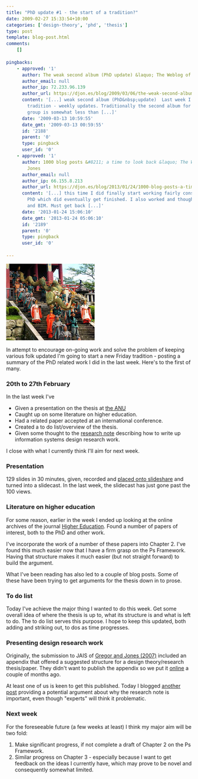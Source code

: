 ```yaml
---
title: "PhD update #1 - the start of a tradition?"
date: 2009-02-27 15:33:54+10:00
categories: ['design-theory', 'phd', 'thesis']
type: post
template: blog-post.html
comments:
    []
    
pingbacks:
    - approved: '1'
      author: The weak second album (PhD update) &laquo; The Weblog of (a) David Jones
      author_email: null
      author_ip: 72.233.96.139
      author_url: https://djon.es/blog/2009/03/06/the-weak-second-album-phd-update/
      content: '[...] weak second album (PhD&nbsp;update)  Last week I started a new Phd
        tradition - weekly updates. Traditionally the second album for a successful pop
        group is somewhat less than [...]'
      date: '2009-03-13 10:59:55'
      date_gmt: '2009-03-13 00:59:55'
      id: '2188'
      parent: '0'
      type: pingback
      user_id: '0'
    - approved: '1'
      author: 1000 blog posts &#8211; a time to look back &laquo; The Weblog of (a) David
        Jones
      author_email: null
      author_ip: 66.155.8.213
      author_url: https://djon.es/blog/2013/01/24/1000-blog-posts-a-time-to-look-back/
      content: '[...] this time I did finally start working fairly consistently on the
        PhD which did eventually get finished. I also worked and thought more about BAM
        and BIM. Must get back [...]'
      date: '2013-01-24 15:06:10'
      date_gmt: '2013-01-24 05:06:10'
      id: '2189'
      parent: '0'
      type: pingback
      user_id: '0'
    
---
```

[![Tradition](images/1398253651_895fc9cc34_m_d.jpg)](http://flickr.com/photos/ionushi/1398253651/)

In attempt to encourage on-going work and solve the problem of keeping various folk updated I'm going to start a new Friday tradition - posting a summary of the PhD related work I did in the last week. Here's to the first of many.

### 20th to 27th February

In the last week I've

- Given a presentation on the thesis at [the ANU](http://www.anu.edu.au/)
- Caught up on some literature on higher education.
- Had a related paper accepted at an international conference.
- Created a to do list/overview of the thesis.
- Given some thought to the [research note](/blog2/2008/10/09/the-anatomy-of-a-design-science-paper-a-research-note/) describing how to write up information systems design research work.

I close with what I currently think I'll aim for next week.

### Presentation

129 slides in 30 minutes, given, recorded and [placed onto slideshare](http://www.slideshare.net/davidj/an-information-systems-design-theory-for-elearning) and turned into a slidecast. In the last week, the slidecast has just gone past the 100 views.

### Literature on higher education

For some reason, earlier in the week I ended up looking at the online archives of the journal [Higher Education](http://www.springer.com/education/higher+education/journal/10734). Found a number of papers of interest, both to the PhD and other work.

I've incorporate the work of a number of these papers into Chapter 2. I've found this much easier now that I have a firm grasp on the Ps Framework. Having that structure makes it much easier (but not straight forward) to build the argument.

What I've been reading has also led to a couple of blog posts. Some of these have been trying to get arguments for the thesis down in to prose.

### To do list

Today I've achieve the major thing I wanted to do this week. Get some overall idea of where the thesis is up to, what its structure is and what is left to do. The to do list serves this purpose. I hope to keep this updated, both adding and striking out, to dos as time progresses.

### Presenting design research work

Originally, the submission to JAIS of [Gregor and Jones (2007)](http://aisel.aisnet.org/jais/vol8/iss5/1/) included an appendix that offered a suggested structure for a design theory/research thesis/paper. They didn't want to publish the appendix so we put it [online](/blog2/2008/10/09/the-anatomy-of-a-design-science-paper-a-research-note/) a couple of months ago.

At least one of us is keen to get this published. Today I blogged [another post](/blog2/2009/02/27/why-formulaic-guidance-annoys-experts-and-why-they-ignore-the-needs-of-the-novice/) providing a potential argument about why the research note is important, even though "experts" will think it problematic.

### Next week

For the foreseeable future (a few weeks at least) I think my major aim will be two fold:

1. Make significant progress, if not complete a draft of Chapter 2 on the Ps Framework.
2. Similar progress on Chapter 3 - especially because I want to get feedback on the ideas I currently have, which may prove to be novel and consequently somewhat limited.